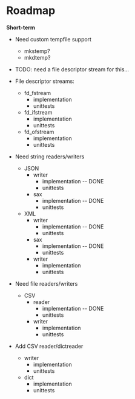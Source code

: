 # Roadmap

**Short-term**

- Need custom tempfile support
    - mkstemp?
    - mkdtemp?

- TODO: need a file descriptor stream for this...

- File descriptor streams:
    - fd_fstream
        - implementation
        - unittests
    - fd_ifstream
        - implementation
        - unittests
    - fd_ofstream
        - implementation
        - unittests

- Need string readers/writers
    - JSON
        - writer
            - implementation -- DONE
            - unittests
        - sax
            - implementation -- DONE
            - unittests
    - XML
        - writer
            - implementation -- DONE
            - unittests
        - sax
            - implementation -- DONE
            - unittests
        - writer
            - implementation
            - unittests

- Need file readers/writers
    - CSV
        - reader
            - implementation -- DONE
            - unittests
        - writer
            - implementation
            - unittests

- Add CSV reader/dictreader
    - writer
        - implementation
        - unittests
    - dict
        - implementation
        - unittests
